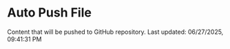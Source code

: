 # Auto Push File

Content that will be pushed to GitHub repository.
Last updated: 06/27/2025, 09:41:31 PM